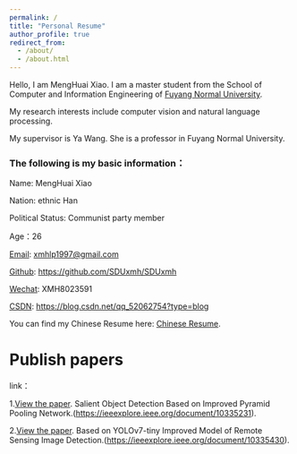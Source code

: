```yaml
---
permalink: /
title: "Personal Resume"
author_profile: true
redirect_from: 
  - /about/
  - /about.html
---
```

Hello, I am MengHuai Xiao. I am a master student from the School of Computer and Information Engineering of [Fuyang Normal University](https://www.fynu.edu.cn). 

My research interests include computer vision and natural language processing.

My supervisor is Ya Wang. She is a professor in Fuyang Normal University.

### The following is my basic information：

Name: MengHuai Xiao

Nation: ethnic Han

Political Status: Communist party member

Age：26

[Email](xmhlp1997@gmail.com): xmhlp1997@gmail.com

[Github](https://github.com/SDUxmh/SDUxmh): https://github.com/SDUxmh/SDUxmh

[Wechat](../images/Wechat.png): XMH8023591 

[CSDN](https://blog.csdn.net/qq_52062754?type=blog): https://blog.csdn.net/qq_52062754?type=blog

You can find my Chinese Resume here: [Chinese Resume](../files/chinese_resume.pdf).

Publish papers
===========
link：

1.[View the paper](../files/paper01.pdf). Salient Object Detection Based on Improved Pyramid Pooling Network.(https://ieeexplore.ieee.org/document/10335231). 

2.[View the paper](../files/paper02.pdf). Based on YOLOv7-tiny Improved Model of Remote Sensing Image Detection.(https://ieeexplore.ieee.org/document/10335430).


